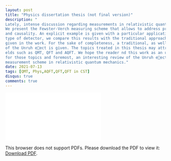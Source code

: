 ```yaml
---
layout: post
title: "Physics dissertation thesis (not final version)"
description: "
Lately, intense discussion regarding measurements in relativistic quantum mechanics has been developed.
We present the Fewster-Verch measuring scheme that allows to address problems of locality
and causality. An explicit example is given with a particular application to model an Unruh-deWitt
type of detector, we compare this results with the traditional approach of the UdW detector, also
given in the work. For the sake of completeness, a traditional, as well as an algebraic derivation
of the Unruh eect is given. The topics treated in this thesis may attract people from dierent
elds such as QMT, QFT and AQFT. We hope the reader nd this work as an useful introduction
for those topics and foremost, an interesting review of the Unruh eect and the Fewster and Verch
measurement scheme in relativistic quantum mechanics."
date: 2021-07-13
tags: [QMT, Phys,AQFT,QFT,QFT in CST]
disqus: true
comments: true
---
```


<object data="pdfs/Tesis_Fisica (1).pdf" type="application/pdf" width="1400px" height="1200px">
    <embed src="pdfs/Tesis_Fisica (1).pdf">
        <p>This browser does not support PDFs. Please download the PDF to view it: <a href="pdfs/Weak.pdf">Download PDF</a>.</p>
    </embed>
</object>

